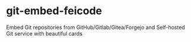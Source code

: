 # git-embed-feicode
Embed Git repositories from GitHub/Gitlab/Gitea/Forgejo and Self-hosted Git service with beautiful cards
